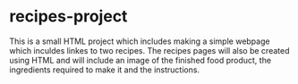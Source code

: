 # recipes-project

This is a small HTML project which includes making a simple webpage which inculdes linkes to two recipes. The recipes pages will also be created using HTML and will include an image of the finished food product, the ingredients required to make it and the instructions.
